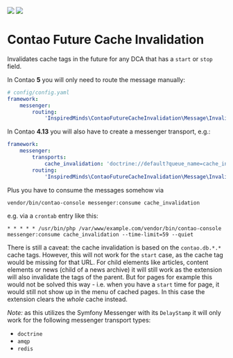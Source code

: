 [![](https://img.shields.io/packagist/v/inspiredminds/contao-future-cache-invalidation.svg)](https://packagist.org/packages/inspiredminds/contao-future-cache-invalidation)
[![](https://img.shields.io/packagist/dt/inspiredminds/contao-future-cache-invalidation.svg)](https://packagist.org/packages/inspiredminds/contao-future-cache-invalidation)

Contao Future Cache Invalidation
================================

Invalidates cache tags in the future for any DCA that has a `start` or `stop` field.

In Contao **5** you will only need to route the message manually:

```yaml
# config/config.yaml
framework:
    messenger:
        routing:
            'InspiredMinds\ContaoFutureCacheInvalidation\Message\InvalidateCacheMessage': contao_low_priority
```

In Contao **4.13** you will also have to create a messenger transport, e.g.:

```yaml
framework:
    messenger:
        transports:
            cache_invalidation: 'doctrine://default?queue_name=cache_invalidation'
        routing:
            'InspiredMinds\ContaoFutureCacheInvalidation\Message\InvalidateCacheMessage': cache_invalidation
```

Plus you have to consume the messages somehow via

```
vendor/bin/contao-console messenger:consume cache_invalidation
```

e.g. via a `crontab` entry like this:

```
* * * * * /usr/bin/php /var/www/example.com/vendor/bin/contao-console messenger:consume cache_invalidation --time-limit=59 --quiet
```

There is still a caveat: the cache invalidation is based on the `contao.db.*.*` cache tags. However, this will not
work for the `start` case, as the cache tag would be missing for that URL. For child elements like articles, content
elements or news (child of a news archive) it will still work as the extension will also invalidate the tags of the
parent. But for pages for example this would not be solved this way - i.e. when you have a `start` time for page, it
would still not show up in the menu of cached pages. In this case the extension clears the _whole_ cache instead.

_Note:_ as this utilizes the Symfony Messenger with its `DelayStamp` it will only work for the following messenger
transport types:

* `doctrine`
* `amqp`
* `redis`
